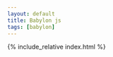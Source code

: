 ```yaml
---
layout: default
title: Babylon js
tags: [babylon]
---
```

{% include_relative index.html %}

<style>
/* force scrollbar */
html { overflow-y: scroll; }


article {padding:2%;}

</style>
